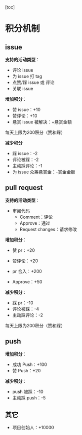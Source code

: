 [toc]

# 积分机制

## issue

**支持的活动类型**：

- 评论 issue
- 为 issue 打 tag
- 点赞/踩 issue 或 评论
- 关联 issue



**增加积分**：

- 赞 issue：+10
- 赞评论：+10
- 悬赏 issue 被解决：+悬赏金额

每天上限为200积分（赞和踩）



**减少积分**

- 踩 issue：-2
- 评论被踩：-2
- 主动踩评论：-1
- 为 issue 众筹悬赏金：-赏金金额



## pull request

**支持的活动类型**：

- 审阅代码
  - Comment：评论
  - Approve：通过
  - Request changes：请求修改

**增加积分**：

- 赞 pr：+20

- 赞评论：+20
- pr 合入：+200
- Approve：+50



**减少积分**：

- 踩 pr：-10
- 评论被踩：-4
- 主动踩评论：-2

每天上限为200积分（赞和踩）



## push

**增加积分**：

- 成功 Push：+100
- 赞 Push：+20



**减少积分**：

- push 被踩：-10
- 主动踩 push：-5



## 其它

- 项目创始人：+10000